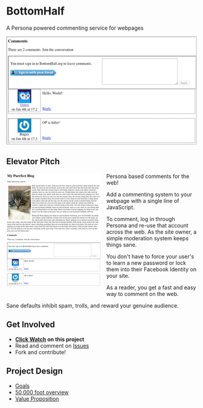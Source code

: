 # BottomHalf
A Persona powered commenting service for webpages

![Screenshot of comments](design/screenshots/comments627x356.jpg)

## Elevator Pitch

<img src="design/screenshots/kittenblog250x300.jpg" width="250" height="300"
     alt="Kitten blog" align="left" style="margin-right: 15px; margin-bottom: 20px;" /> 
Persona based comments for the web!

Add a commenting system to your webpage with a single line of JavaScript.

To comment, log in through Persona and re-use that account across the web.
As the site owner, a simple moderation system keeps things sane.

You don't have to force your user's to learn a new password or lock them
into their Facebook Identity on your site.

As a reader, you get a fast and easy way to comment on the web.

Sane defaults inhibit spam, trolls, and reward your genuine audience.



## Get Involved

* **[Click Watch](https://github.com/ozten/bottomhalf#wrapper) on this project**
* Read and comment on [Issues](https://github.com/ozten/bottomhalf/issues)
* Fork and contribute!

## Project Design

* [Goals](GOALS.md)
* [50,000 foot overview](OVERVIEW.md)
* [Value Proposition](VALUE_PROPOSITION.md)